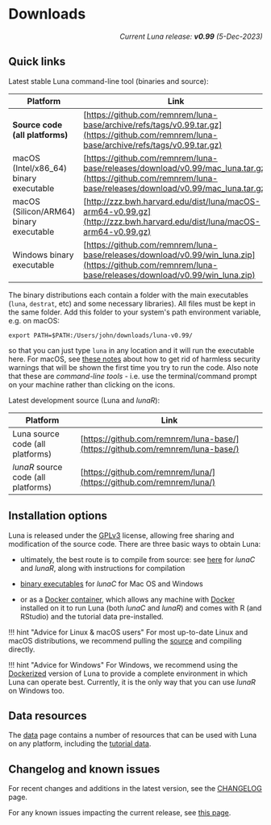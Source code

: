 # Downloads

<p align="right"><em>Current Luna release: <b>v0.99</b> (5-Dec-2023)</em></p>

## Quick links

Latest stable Luna command-line tool (binaries and source):

| Platform | Link |
| ----- | ----- |
| __Source code (all platforms)__ | [https://github.com/remnrem/luna-base/archive/refs/tags/v0.99.tar.gz](https://github.com/remnrem/luna-base/archive/refs/tags/v0.99.tar.gz) |
| macOS (Intel/x86_64) binary executable | [https://github.com/remnrem/luna-base/releases/download/v0.99/mac_luna.tar.gz](https://github.com/remnrem/luna-base/releases/download/v0.99/mac_luna.tar.gz) |
| macOS (Silicon/ARM64) binary executable | [http://zzz.bwh.harvard.edu/dist/luna/macOS-arm64-v0.99.gz](http://zzz.bwh.harvard.edu/dist/luna/macOS-arm64-v0.99.gz)|
| Windows binary executable | [https://github.com/remnrem/luna-base/releases/download/v0.99/win_luna.zip](https://github.com/remnrem/luna-base/releases/download/v0.99/win_luna.zip) |

The binary distributions each contain a folder with the main executables
(`luna`, `destrat`, etc) and some necessary libraries).  All files
must be kept in the same folder. Add this folder to your system's path environment variable,
e.g. on macOS:
```
export PATH=$PATH:/Users/john/downloads/luna-v0.99/
```
so that you can just type `luna` in any location and it will run the executable here. 
For macOS, see [these notes](exec.md##macos-installation-notes) about how to get rid of
harmless security warnings that will be shown the first time you try
to run the code.  Also note that these are _command-line tools_ -
i.e. use the terminal/command prompt on your machine rather than
clicking on the icons.  

Latest development source (Luna and _lunaR_):

| Platform | Link |
| ----- | ----- |
| Luna source code (all platforms) | [https://github.com/remnrem/luna-base/](https://github.com/remnrem/luna-base/) |
| _lunaR_ source code (all platforms) | [https://github.com/remnrem/luna/](https://github.com/remnrem/luna/) |


## Installation options 

Luna is released under the
[GPLv3](https://www.gnu.org/licenses/gpl-3.0.en.html) license,
allowing free sharing and modification of the source code.  There are
three basic ways to obtain Luna:

- ultimately, the best route is to compile from source: see [here](source.md) for _lunaC_ and _lunaR_, along with
  instructions for compilation

- [binary executables](exec.md) for _lunaC_ for Mac OS and Windows

- or as a [Docker container](docker.md), which allows any machine with
  [Docker](http://www.docker.com) installed on it to run Luna (both
  _lunaC_ and _lunaR_) and comes with R (and RStudio) and the tutorial data pre-installed.


!!! hint "Advice for Linux & macOS users"
    For most up-to-date Linux and macOS distributions, we recommend pulling the
    [source](source.md) and compiling directly.
 
!!! hint "Advice for Windows" 
    For Windows, we recommend using the
    [Dockerized](docker.md) version of Luna to provide a complete
    environment in which Luna can operate best.  Currently, it is the only way that you can use _lunaR_ on Windows too.


## Data resources

The [data](data.md) page contains a number of resources that can be
used with Luna on any platform, including the [tutorial data](../tut/tut1.md).


## Changelog and known issues

For recent changes and additions in the latest version, see the [CHANGELOG](../updates.md) page.

For any known issues impacting the current release, see [this page](misc.md).

